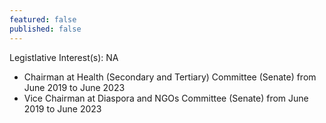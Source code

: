 ```yaml
---
featured: false
published: false
---
```

Legistlative Interest(s): NA

* Chairman at Health (Secondary and Tertiary) Committee (Senate) from June 2019 to June 2023
* Vice Chairman at Diaspora and NGOs Committee (Senate) from June 2019 to June 2023
